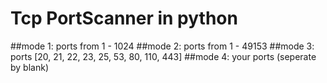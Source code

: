 # Tcp PortScanner in python
##mode 1: ports from 1 - 1024
##mode 2: ports from 1 - 49153
##mode 3: ports [20, 21, 22, 23, 25, 53, 80, 110, 443]
##mode 4: your ports (seperate by blank)
